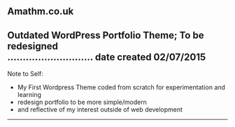 <b>Amathm.co.uk</b><br>
---------------------------
Outdated WordPress Portfolio Theme;
To be redesigned <br>
............................
date created 
02/07/2015
-----------------------------
Note to Self:
- My First Wordpress Theme coded from scratch 
for experimentation and learning
- redesign portfolio to be more simple/modern
- and reflective of my interest outside of web development<br>
- ------------------------------------------------------------------------
